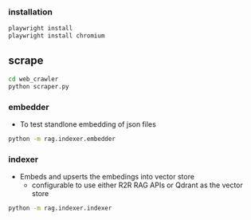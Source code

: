 

### installation

```bash
playwright install
playwright install chromium

```

## scrape

```bash
cd web_crawler
python scraper.py
```

### embedder
- To test standlone embedding of json files

```bash
python -m rag.indexer.embedder
```


### indexer
- Embeds and upserts the embedings into vector store
    - configurable to use either R2R RAG APIs or Qdrant as the vector store
```bash
python -m rag.indexer.indexer
```

